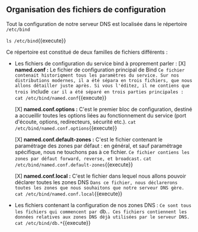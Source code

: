 ## Organisation des fichiers de configuration

Tout la configuration de notre serveur DNS est localisée dans le répertoire `/etc/bind`

`ls /etc/bind`{{execute}}

Ce répertoire est constitué de deux familles de fichiers différents :
 
- Les fichiers de configuration du service bind à proprement parler :
  [X] **named.conf :** Le fichier de configuration principal de Bind
    `Ce fichier contenait historiqment tous les paramètres du service. Sur nos distributions modernes, il a été sépara en trois fichiers, que nous allons détailler juste après. Si vous l'éditez, il ne contiens que trois `include` car il a été séparé en trois parties principales :`
    `cat /etc/bind/named.conf`{{execute}}

  [X] **named.conf.options :** C'est le premier bloc de configuration, destiné a accueillir toutes les options liées au fonctionnement du service (port d'écoute, options, redirecteurs, sécurité etc.).
    `cat /etc/bind/named.conf.options`{{execute}}

  [X] **named.conf.default-zones :** C'est le fichier contenant le paramétrage des zones par défaut : en général, et sauf paramétrage spécifique, nous ne touchons pas à ce fichier.
    `Ce fichier contiens les zones par défaut forward, reverse, et broadcast.`
    `cat /etc/bind/named.conf.default-zones`{{execute}}

  [X] **named.conf.local :** C'est le fichier dans lequel nous allons pouvoir déclarer toutes les zones DNS
    `Dans ce fichier, nous déclarerons toutes les zones que nous souhaitons que notre serveur DNS gère.`
    `cat /etc/bind/named.conf.local`{{execute}}


- Les fichiers contenant la configuration de nos zones DNS :
    `Ce sont tous les fichiers qui commencent par `db.`. Ces fichiers contiennent les données relatives aux zones DNS déjà utilisées par le serveur DNS.`
    `cat /etc/bind/db.*`{{execute}}


